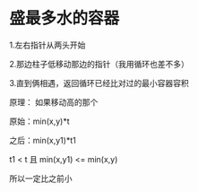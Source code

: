 #  盛最多水的容器

1.左右指针从两头开始

2.那边柱子低移动那边的指针（我用循环也差不多）

3.直到俩相遇，返回循环已经比对过的最小容器容积



原理：
如果移动高的那个

原始：min(x,y)*t

之后：min(x,y1)*t1

t1 < t 且 min(x,y1) <= min(x,y)

所以一定比之前小

